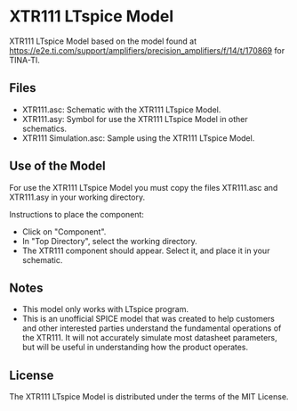 XTR111 LTspice Model
====================

XTR111 LTspice Model based on the model found at https://e2e.ti.com/support/amplifiers/precision_amplifiers/f/14/t/170869 for TINA-TI.

Files
-----

- XTR111.asc: Schematic with the XTR111 LTspice Model.
- XTR111.asy: Symbol for use the XTR111 LTspice Model in other schematics.
- XTR111 Simulation.asc: Sample using the XTR111 LTspice Model.

Use of the Model
----------------

For use the XTR111 LTspice Model you must copy the files XTR111.asc and XTR111.asy in your working directory.

Instructions to place the component:
- Click on "Component".
- In "Top Directory", select the working directory.
- The XTR111 component should appear. Select it, and place it in your schematic.

Notes
-----

- This model only works with LTspice program.
- This is an unofficial SPICE model that was created to help customers and other interested parties understand the fundamental operations of the XTR111. It will not accurately simulate most datasheet parameters, but will be useful in understanding how the product operates.

License
-------

The XTR111 LTspice Model is distributed under the terms of the MIT License.
